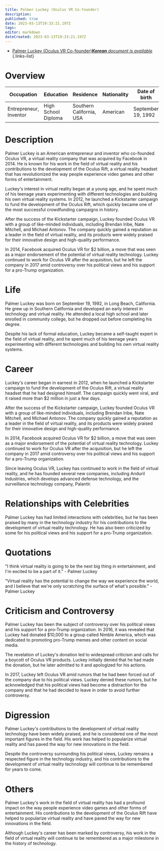 ```yaml
---
title: Palmer Luckey (Oculus VR Co-founder)
description: 
published: true
date: 2023-03-13T19:33:21.197Z
tags: 
editor: markdown
dateCreated: 2023-03-13T19:33:21.197Z
---
```


- [Palmer Luckey (Oculus VR Co-founder)***Korean** document is available*](/ko/Knowledge-base/Dictionary/Person/palmer-luckey-oculus-vr-co-founder)
{.links-list}

# Overview

| Occupation | Education | Residence | Nationality | Date of birth |
|------------|-----------|-----------|-------------|---------------|
| Entrepreneur, Inventor | High School Diploma | Southern California, USA | American | September 19, 1992 |

# Description

Palmer Luckey is an American entrepreneur and inventor who co-founded Oculus VR, a virtual reality company that was acquired by Facebook in 2014. He is known for his work in the field of virtual reality and his contributions to the development of the Oculus Rift, a virtual reality headset that has revolutionized the way people experience video games and other forms of entertainment.

Luckey's interest in virtual reality began at a young age, and he spent much of his teenage years experimenting with different technologies and building his own virtual reality systems. In 2012, he launched a Kickstarter campaign to fund the development of the Oculus Rift, which quickly became one of the most successful crowdfunding campaigns in history.

After the success of the Kickstarter campaign, Luckey founded Oculus VR with a group of like-minded individuals, including Brendan Iribe, Nate Mitchell, and Michael Antonov. The company quickly gained a reputation as a leader in the field of virtual reality, and its products were widely praised for their innovative design and high-quality performance.

In 2014, Facebook acquired Oculus VR for $2 billion, a move that was seen as a major endorsement of the potential of virtual reality technology. Luckey continued to work for Oculus VR after the acquisition, but he left the company in 2017 amid controversy over his political views and his support for a pro-Trump organization.

# Life

Palmer Luckey was born on September 19, 1992, in Long Beach, California. He grew up in Southern California and developed an early interest in technology and virtual reality. He attended a local high school and later enrolled in community college, but he dropped out before completing his degree.

Despite his lack of formal education, Luckey became a self-taught expert in the field of virtual reality, and he spent much of his teenage years experimenting with different technologies and building his own virtual reality systems.

# Career

Luckey's career began in earnest in 2012, when he launched a Kickstarter campaign to fund the development of the Oculus Rift, a virtual reality headset that he had designed himself. The campaign quickly went viral, and it raised more than $2 million in just a few days.

After the success of the Kickstarter campaign, Luckey founded Oculus VR with a group of like-minded individuals, including Brendan Iribe, Nate Mitchell, and Michael Antonov. The company quickly gained a reputation as a leader in the field of virtual reality, and its products were widely praised for their innovative design and high-quality performance.

In 2014, Facebook acquired Oculus VR for $2 billion, a move that was seen as a major endorsement of the potential of virtual reality technology. Luckey continued to work for Oculus VR after the acquisition, but he left the company in 2017 amid controversy over his political views and his support for a pro-Trump organization.

Since leaving Oculus VR, Luckey has continued to work in the field of virtual reality, and he has founded several new companies, including Anduril Industries, which develops advanced defense technology, and the surveillance technology company, Palantir.

# Relationships with Celebrities

Palmer Luckey has had limited interactions with celebrities, but he has been praised by many in the technology industry for his contributions to the development of virtual reality technology. He has also been criticized by some for his political views and his support for a pro-Trump organization.

# Quotations

"I think virtual reality is going to be the next big thing in entertainment, and I'm excited to be a part of it." - Palmer Luckey

"Virtual reality has the potential to change the way we experience the world, and I believe that we're only scratching the surface of what's possible." - Palmer Luckey

# Criticism and Controversy

Palmer Luckey has been the subject of controversy over his political views and his support for a pro-Trump organization. In 2016, it was revealed that Luckey had donated $10,000 to a group called Nimble America, which was dedicated to promoting pro-Trump memes and other content on social media.

The revelation of Luckey's donation led to widespread criticism and calls for a boycott of Oculus VR products. Luckey initially denied that he had made the donation, but he later admitted to it and apologized for his actions.

In 2017, Luckey left Oculus VR amid rumors that he had been forced out of the company due to his political views. Luckey denied these rumors, but he acknowledged that his political views had become a distraction for the company and that he had decided to leave in order to avoid further controversy.

# Digression

Palmer Luckey's contributions to the development of virtual reality technology have been widely praised, and he is considered one of the most important figures in the field. His work has helped to popularize virtual reality and has paved the way for new innovations in the field.

Despite the controversy surrounding his political views, Luckey remains a respected figure in the technology industry, and his contributions to the development of virtual reality technology will continue to be remembered for years to come.

# Others

Palmer Luckey's work in the field of virtual reality has had a profound impact on the way people experience video games and other forms of entertainment. His contributions to the development of the Oculus Rift have helped to popularize virtual reality and have paved the way for new innovations in the field.

Although Luckey's career has been marked by controversy, his work in the field of virtual reality will continue to be remembered as a major milestone in the history of technology.